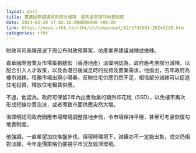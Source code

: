 ```yaml
---
layout: post
title: 嘉華國際建議政府部分減辣　或考慮恢復勾地表制度
date: 2024-02-20 17:02:16.000000000 +08:00
link: https://news.rthk.hk/rthk/ch/component/k2/1741091-20240220.htm
categories: rthk
---
```


財政司司長陳茂波下周公布財政預算案，地產業界建議減辣或撤辣。

嘉華國際營業及市場策劃總監（香港地產）溫偉明認為，政府應考慮部分減辣，以配合引入人才政策，以及香港日後減息時的投資及置業需求。他指出，去年政府為樓市減辣，租務市場出現小陽春，反映住宅供應仍然不足，相信部分減辣可以促進住宅投資，釋放住宅租賃供應。

不過，他認為，政府可保留2年內出售物業的額外印花稅（SSD），以免樓市再次形成短線炒賣泡沫，或者導致市面供應突然大增。

溫偉明認同政府因應市場環境調整推地步伐，令市場保持平穩，甚至可考慮恢復勾地表制度。

他強調，一直希望加快推盤步伐，但現時環境下，減價亦不一定能出售，成交仍相對淡靜，今年定價策略仍要視乎市況及經濟環境。
